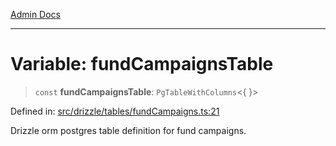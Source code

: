 [Admin Docs](/)

***

# Variable: fundCampaignsTable

> `const` **fundCampaignsTable**: `PgTableWithColumns`\<\{ \}\>

Defined in: [src/drizzle/tables/fundCampaigns.ts:21](https://github.com/Sourya07/talawa-api/blob/cfbd515d04ffba748b09232a33807f1845dd1878/src/drizzle/tables/fundCampaigns.ts#L21)

Drizzle orm postgres table definition for fund campaigns.
